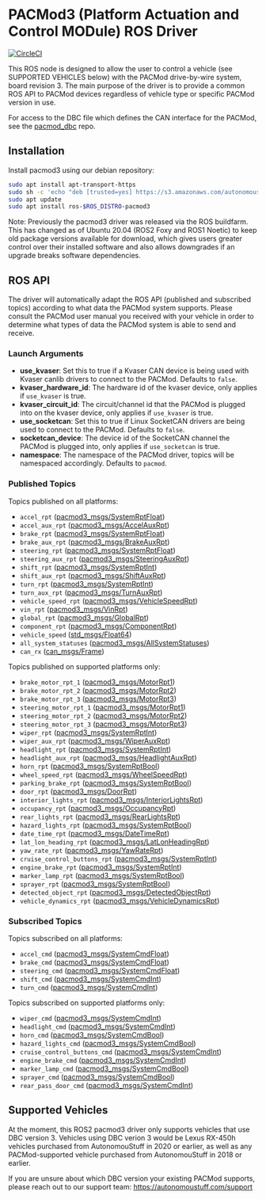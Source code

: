 # PACMod3 (Platform Actuation and Control MODule) ROS Driver #

[![CircleCI](https://circleci.com/gh/astuff/pacmod3/tree/ros2_master.svg?style=svg)](https://circleci.com/gh/astuff/pacmod3/tree/ros2_master)

This ROS node is designed to allow the user to control a vehicle (see SUPPORTED VEHICLES below) with the PACMod drive-by-wire system, board revision 3.
The main purpose of the driver is to provide a common ROS API to PACMod devices regardless of vehicle type or specific PACMod version in use.

For access to the DBC file which defines the CAN interface for the PACMod, see the [pacmod_dbc](https://github.com/astuff/pacmod_dbc) repo.

## Installation 

Install pacmod3 using our debian repository:

```sh
sudo apt install apt-transport-https
sudo sh -c 'echo "deb [trusted=yes] https://s3.amazonaws.com/autonomoustuff-repo/ $(lsb_release -sc) main" > /etc/apt/sources.list.d/autonomoustuff-public.list'
sudo apt update
sudo apt install ros-$ROS_DISTRO-pacmod3
```

Note: Previously the pacmod3 driver was released via the ROS buildfarm. 
This has changed as of Ubuntu 20.04 (ROS2 Foxy and ROS1 Noetic) to keep old package versions available for download, which gives users greater control over their installed software and also allows downgrades if an upgrade breaks software dependencies.

## ROS API

The driver will automatically adapt the ROS API (published and subscribed topics) according to what data the PACMod system supports. 
Please consult the PACMod user manual you received with your vehicle in order to determine what types of data the PACMod system is able to send and receive.

### Launch Arguments

- **use_kvaser**: Set this to true if a Kvaser CAN device is being used with Kvaser canlib drivers to connect to the PACMod. Defaults to `false`.
- **kvaser_hardware_id**: The hardware id of the kvaser device, only applies if `use_kvaser` is true.
- **kvaser_circuit_id**: The circuit/channel id that the PACMod is plugged into on the kvaser device, only applies if `use_kvaser` is true.
- **use_socketcan**: Set this to true if Linux SocketCAN drivers are being used to connect to the PACMod. Defaults to `false`.
- **socketcan_device**: The device id of the SocketCAN channel the PACMod is plugged into, only applies if `use_socketcan` is true.
- **namespace**: The namespace of the PACMod driver, topics will be namespaced accordingly. Defaults to `pacmod`.

### Published Topics

Topics published on all platforms:

- `accel_rpt` ([pacmod3_msgs/SystemRptFloat](https://github.com/astuff/pacmod3_msgs/blob/master/msg/SystemRptFloat.msg))
- `accel_aux_rpt` ([pacmod3_msgs/AccelAuxRpt](https://github.com/astuff/pacmod3_msgs/blob/master/msg/AccelAuxRpt.msg))
- `brake_rpt` ([pacmod3_msgs/SystemRptFloat](https://github.com/astuff/pacmod3_msgs/blob/master/msg/SystemRptFloat.msg))
- `brake_aux_rpt` ([pacmod3_msgs/BrakeAuxRpt](https://github.com/astuff/pacmod3_msgs/blob/master/msg/BrakeAuxRpt.msg))
- `steering_rpt` ([pacmod3_msgs/SystemRptFloat](https://github.com/astuff/pacmod3_msgs/blob/master/msg/SystemRptFloat.msg))
- `steering_aux_rpt` ([pacmod3_msgs/SteeringAuxRpt](https://github.com/astuff/pacmod3_msgs/blob/master/msg/SteeringAuxRpt.msg))
- `shift_rpt` ([pacmod3_msgs/SystemRptInt](https://github.com/astuff/pacmod3_msgs/blob/master/msg/SystemRptInt.msg))
- `shift_aux_rpt` ([pacmod3_msgs/ShiftAuxRpt](https://github.com/astuff/pacmod3_msgs/blob/master/msg/ShiftAuxRpt.msg))
- `turn_rpt` ([pacmod3_msgs/SystemRptInt](https://github.com/astuff/pacmod3_msgs/blob/master/msg/SystemRptInt.msg))
- `turn_aux_rpt` ([pacmod3_msgs/TurnAuxRpt](https://github.com/astuff/pacmod3_msgs/blob/master/msg/TurnAuxRpt.msg))
- `vehicle_speed_rpt` ([pacmod3_msgs/VehicleSpeedRpt](https://github.com/astuff/pacmod3_msgs/blob/master/msg/VehicleSpeedRpt.msg))
- `vin_rpt` ([pacmod3_msgs/VinRpt](https://github.com/astuff/pacmod3_msgs/blob/master/msg/VinRpt.msg))
- `global_rpt` ([pacmod3_msgs/GlobalRpt](https://github.com/astuff/pacmod3_msgs/blob/master/msg/GlobalRpt.msg))
- `component_rpt` ([pacmod3_msgs/ComponentRpt](https://github.com/astuff/pacmod3_msgs/blob/master/msg/ComponentRpt.msg))
- `vehicle_speed` ([std_msgs/Float64](http://docs.ros.org/en/noetic/api/std_msgs/html/msg/Float64.html))
- `all_system_statuses` ([pacmod3_msgs/AllSystemStatuses](https://github.com/astuff/pacmod3_msgs/blob/master/msg/AllSystemStatuses.msg))
- `can_rx` ([can_msgs/Frame](http://docs.ros.org/en/noetic/api/can_msgs/html/msg/Frame.html))

Topics published on supported platforms only:

- `brake_motor_rpt_1` ([pacmod3_msgs/MotorRpt1](https://github.com/astuff/pacmod3_msgs/blob/master/msg/MotorRpt1.msg))
- `brake_motor_rpt_2` ([pacmod3_msgs/MotorRpt2](https://github.com/astuff/pacmod3_msgs/blob/master/msg/MotorRpt2.msg))
- `brake_motor_rpt_3` ([pacmod3_msgs/MotorRpt3](https://github.com/astuff/pacmod3_msgs/blob/master/msg/MotorRpt3.msg))
- `steering_motor_rpt_1` ([pacmod3_msgs/MotorRpt1](https://github.com/astuff/pacmod3_msgs/blob/master/msg/MotorRpt1.msg))
- `steering_motor_rpt_2` ([pacmod3_msgs/MotorRpt2](https://github.com/astuff/pacmod3_msgs/blob/master/msg/MotorRpt2.msg))
- `steering_motor_rpt_3` ([pacmod3_msgs/MotorRpt3](https://github.com/astuff/pacmod3_msgs/blob/master/msg/MotorRpt3.msg))
- `wiper_rpt` ([pacmod3_msgs/SystemRptInt](https://github.com/astuff/pacmod3_msgs/blob/master/msg/SystemRptInt.msg))
- `wiper_aux_rpt` ([pacmod3_msgs/WiperAuxRpt](https://github.com/astuff/pacmod3_msgs/blob/master/msg/WiperAuxRpt.msg))
- `headlight_rpt` ([pacmod3_msgs/SystemRptInt](https://github.com/astuff/pacmod3_msgs/blob/master/msg/SystemRptInt.msg))
- `headlight_aux_rpt` ([pacmod3_msgs/HeadlightAuxRpt](https://github.com/astuff/pacmod3_msgs/blob/master/msg/HeadlightAuxRpt.msg))
- `horn_rpt` ([pacmod3_msgs/SystemRptBool](https://github.com/astuff/pacmod3_msgs/blob/master/msg/SystemRptBool.msg))
- `wheel_speed_rpt` ([pacmod3_msgs/WheelSpeedRpt](https://github.com/astuff/pacmod3_msgs/blob/master/msg/WheelSpeedRpt.msg))
- `parking_brake_rpt` ([pacmod3_msgs/SystemRptBool](https://github.com/astuff/pacmod3_msgs/blob/master/msg/SystemRptBool.msg))
- `door_rpt` ([pacmod3_msgs/DoorRpt](https://github.com/astuff/pacmod3_msgs/blob/master/msg/DoorRpt.msg))
- `interior_lights_rpt` ([pacmod3_msgs/InteriorLightsRpt](https://github.com/astuff/pacmod3_msgs/blob/master/msg/InteriorLightsRpt.msg))
- `occupancy_rpt` ([pacmod3_msgs/OccupancyRpt](https://github.com/astuff/pacmod3_msgs/blob/master/msg/OccupancyRpt.msg))
- `rear_lights_rpt` ([pacmod3_msgs/RearLightsRpt](https://github.com/astuff/pacmod3_msgs/blob/master/msg/RearLightsRpt.msg))
- `hazard_lights_rpt` ([pacmod3_msgs/SystemRptBool](https://github.com/astuff/pacmod3_msgs/blob/master/msg/SystemRptBool.msg))
- `date_time_rpt` ([pacmod3_msgs/DateTimeRpt](https://github.com/astuff/pacmod3_msgs/blob/master/msg/DateTimeRpt.msg))
- `lat_lon_heading_rpt` ([pacmod3_msgs/LatLonHeadingRpt](https://github.com/astuff/pacmod3_msgs/blob/master/msg/LatLonHeadingRpt.msg))
- `yaw_rate_rpt` ([pacmod3_msgs/YawRateRpt](https://github.com/astuff/pacmod3_msgs/blob/master/msg/YawRateRpt.msg))
- `cruise_control_buttons_rpt` ([pacmod3_msgs/SystemRptInt](https://github.com/astuff/pacmod3_msgs/blob/master/msg/SystemRptInt.msg))
- `engine_brake_rpt` ([pacmod3_msgs/SystemRptInt](https://github.com/astuff/pacmod3_msgs/blob/master/msg/SystemRptInt.msg))
- `marker_lamp_rpt` ([pacmod3_msgs/SystemRptBool](https://github.com/astuff/pacmod3_msgs/blob/master/msg/SystemRptBool.msg))
- `sprayer_rpt` ([pacmod3_msgs/SystemRptBool](https://github.com/astuff/pacmod3_msgs/blob/master/msg/SystemRptBool.msg))
- `detected_object_rpt` ([pacmod3_msgs/DetectedObjectRpt](https://github.com/astuff/pacmod3_msgs/blob/master/msg/DetectedObjectRpt.msg))
- `vehicle_dynamics_rpt` ([pacmod3_msgs/VehicleDynamicsRpt](https://github.com/astuff/pacmod3_msgs/blob/master/msg/VehicleDynamicsRpt.msg))

### Subscribed Topics

Topics subscribed on all platforms:

- `accel_cmd` ([pacmod3_msgs/SystemCmdFloat](https://github.com/astuff/pacmod3_msgs/blob/master/msg/SystemCmdFloat.msg))
- `brake_cmd` ([pacmod3_msgs/SystemCmdFloat](https://github.com/astuff/pacmod3_msgs/blob/master/msg/SystemCmdFloat.msg))
- `steering_cmd` ([pacmod3_msgs/SystemCmdFloat](https://github.com/astuff/pacmod3_msgs/blob/master/msg/SystemCmdFloat.msg))
- `shift_cmd` ([pacmod3_msgs/SystemCmdInt](https://github.com/astuff/pacmod3_msgs/blob/master/msg/SystemCmdInt.msg))
- `turn_cmd` ([pacmod3_msgs/SystemCmdInt](https://github.com/astuff/pacmod3_msgs/blob/master/msg/SystemCmdInt.msg))

Topics subscribed on supported platforms only:

- `wiper_cmd` ([pacmod3_msgs/SystemCmdInt](https://github.com/astuff/pacmod3_msgs/blob/master/msg/SystemCmdInt.msg))
- `headlight_cmd` ([pacmod3_msgs/SystemCmdInt](https://github.com/astuff/pacmod3_msgs/blob/master/msg/SystemCmdInt.msg))
- `horn_cmd` ([pacmod3_msgs/SystemCmdBool](https://github.com/astuff/pacmod3_msgs/blob/master/msg/SystemCmdBool.msg))
- `hazard_lights_cmd` ([pacmod3_msgs/SystemCmdBool](https://github.com/astuff/pacmod3_msgs/blob/master/msg/SystemCmdBool.msg))
- `cruise_control_buttons_cmd` ([pacmod3_msgs/SystemCmdInt](https://github.com/astuff/pacmod3_msgs/blob/master/msg/SystemCmdInt.msg))
- `engine_brake_cmd` ([pacmod3_msgs/SystemCmdInt](https://github.com/astuff/pacmod3_msgs/blob/master/msg/SystemCmdInt.msg))
- `marker_lamp_cmd` ([pacmod3_msgs/SystemCmdBool](https://github.com/astuff/pacmod3_msgs/blob/master/msg/SystemCmdBool.msg))
- `sprayer_cmd` ([pacmod3_msgs/SystemCmdBool](https://github.com/astuff/pacmod3_msgs/blob/master/msg/SystemCmdBool.msg))
- `rear_pass_door_cmd` ([pacmod3_msgs/SystemCmdInt](https://github.com/astuff/pacmod3_msgs/blob/master/msg/SystemCmdInt.msg))

## Supported Vehicles ##

At the moment, this ROS2 pacmod3 driver only supports vehicles that use DBC version 3.
Vehicles using DBC verion 3 would be Lexus RX-450h vehicles purchased from AutonomouStuff in 2020 or earlier, as well as any PACMod-supported vehicle purchased from AutonomouStuff in 2018 or earlier.

If you are unsure about which DBC version your existing PACMod supports, please reach out to our support team: https://autonomoustuff.com/support
